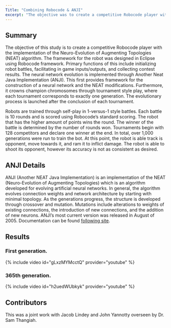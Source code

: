```yaml
---
Title: "Combining Robocode & ANJI"
excerpt: "The objective was to create a competitive Robocode player with the implementation of the Neuro-Evolution of Augmenting Topologies (NEAT) algorithm. "
---
```

## Summary
The objective of this study is to create a competitive Robocode player with the implementation of the Neuro-Evolution of Augmenting Topologies (NEAT) algorithm. The framework for the robot was designed in Eclipse using Robocode framework. Primary functions of this include initializing robot battles, facilitating in game inputs/outputs, and collecting contest results. The neural network evolution is implemented through Another Neat Java Implementation (ANJI). This first provides framework for the construction of a neural network and the NEAT modifications. Furthermore, it crowns champion chromosomes through tournament style play, where each tournament corresponds to exactly one generation. The evolutionary process is launched after the conclusion of each tournament.

Robots are trained through self-play in 1-versus-1 style battles. Each battle is 10 rounds and is scored using Robocode’s standard scoring. The robot that has the higher amount of points wins the round. The winner of the battle is determined by the number of rounds won. Tournaments begin with 128 competitors and declare one winner at the end. In total, over 1,000 generations were run to train the bot. At this point, the robot is able track is opponent, move towards it, and ram it to inflict damage. The robot is able to shoot its opponent, however its accuracy is not as consistent as desired.

## ANJI Details
ANJI (Another NEAT Java Implementation) is an implementation of the NEAT (Neuro-Evolution of Augmenting Topologies) which is an algorithm developed for evolving artificial neural networks. In general, the algorithm evolves connection weights and network architecture by starting with minimal topology. As the generations progress, the structure is developed through crossover and mutation. Mutations include alterations to weights of existing connections, the introduction of new connections, and the addition of new neurons. ANJI’s most current version was released in August of 2005. Documentation can be found [following site](http://anji.sourceforge.net/).

## Results

### First generation.

{% include video id="gLxzMYMcctQ" provider="youtube" %}

### 365th generation. 

{% include video id="h2uedWUbkyk" provider="youtube" %}



## Contributors
This was a joint work with Jacob Lindey and John Yannotty overseen by Dr. Sam Thangiah.